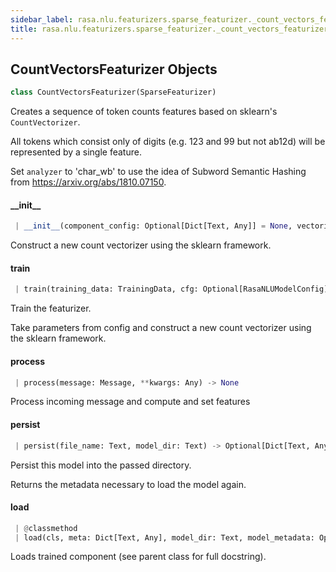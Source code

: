 ```yaml
---
sidebar_label: rasa.nlu.featurizers.sparse_featurizer._count_vectors_featurizer
title: rasa.nlu.featurizers.sparse_featurizer._count_vectors_featurizer
---
```

## CountVectorsFeaturizer Objects

```python
class CountVectorsFeaturizer(SparseFeaturizer)
```

Creates a sequence of token counts features based on sklearn&#x27;s `CountVectorizer`.

All tokens which consist only of digits (e.g. 123 and 99
but not ab12d) will be represented by a single feature.

Set `analyzer` to &#x27;char_wb&#x27;
to use the idea of Subword Semantic Hashing
from https://arxiv.org/abs/1810.07150.

#### \_\_init\_\_

```python
 | __init__(component_config: Optional[Dict[Text, Any]] = None, vectorizers: Optional[Dict[Text, "CountVectorizer"]] = None, finetune_mode: bool = False) -> None
```

Construct a new count vectorizer using the sklearn framework.

#### train

```python
 | train(training_data: TrainingData, cfg: Optional[RasaNLUModelConfig] = None, **kwargs: Any, ,) -> None
```

Train the featurizer.

Take parameters from config and
construct a new count vectorizer using the sklearn framework.

#### process

```python
 | process(message: Message, **kwargs: Any) -> None
```

Process incoming message and compute and set features

#### persist

```python
 | persist(file_name: Text, model_dir: Text) -> Optional[Dict[Text, Any]]
```

Persist this model into the passed directory.

Returns the metadata necessary to load the model again.

#### load

```python
 | @classmethod
 | load(cls, meta: Dict[Text, Any], model_dir: Text, model_metadata: Optional[Metadata] = None, cached_component: Optional["CountVectorsFeaturizer"] = None, should_finetune: bool = False, **kwargs: Any, ,) -> "CountVectorsFeaturizer"
```

Loads trained component (see parent class for full docstring).

